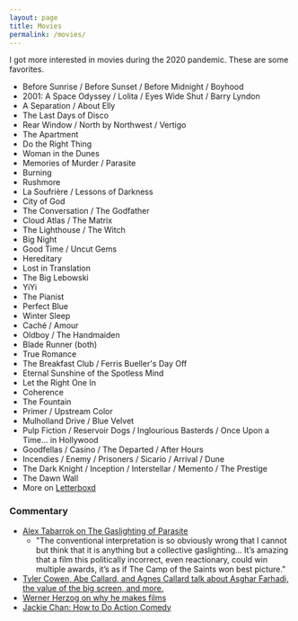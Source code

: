 ```yaml
---
layout: page
title: Movies
permalink: /movies/
---
```


I got more interested in movies during the 2020 pandemic. These are some favorites.

* Before Sunrise / Before Sunset / Before Midnight / Boyhood
* 2001: A Space Odyssey / Lolita / Eyes Wide Shut / Barry Lyndon
* A Separation / About Elly
* The Last Days of Disco
* Rear Window / North by Northwest / Vertigo
* The Apartment
* Do the Right Thing
* Woman in the Dunes
* Memories of Murder / Parasite
* Burning
* Rushmore
* La Soufrière / Lessons of Darkness
* City of God
* The Conversation / The Godfather
* Cloud Atlas / The Matrix
* The Lighthouse / The Witch
* Big Night
* Good Time / Uncut Gems
* Hereditary
* Lost in Translation
* The Big Lebowski
* YiYi
* The Pianist
* Perfect Blue
* Winter Sleep
* Caché / Amour
* Oldboy / The Handmaiden
* Blade Runner (both)
* True Romance
* The Breakfast Club / Ferris Bueller's Day Off
* Eternal Sunshine of the Spotless Mind
* Let the Right One In
* Coherence
* The Fountain
* Primer / Upstream Color
* Mulholland Drive / Blue Velvet
* Pulp Fiction / Reservoir Dogs / Inglourious Basterds / Once Upon a Time... in Hollywood
* Goodfellas / Casino / The Departed / After Hours
* Incendies / Enemy / Prisoners / Sicario / Arrival / Dune
* The Dark Knight / Inception / Interstellar / Memento / The Prestige
* The Dawn Wall
* More on [Letterboxd](https://letterboxd.com/danschlz/films/diary/)

### Commentary
* [Alex Tabarrok on The Gaslighting of Parasite](https://marginalrevolution.com/marginalrevolution/2020/06/the-gaslighting-of-parasite.html)
  * "The conventional interpretation is so obviously wrong that I cannot but think that it is anything but a collective gaslighting... It’s amazing that a film this politically incorrect, even reactionary, could win multiple awards, it’s as if The Camp of the Saints won best picture."
* [Tyler Cowen, Abe Callard, and Agnes Callard talk about Asghar Farhadi, the value of the big screen, and more.](https://www.listennotes.com/podcasts/subject-to-change/tyler-cowen-rates-a-separation-2JTelKYhznx/)
* [Werner Herzog on why he makes films](https://youtu.be/PxfYDUVnHg4)
* [Jackie Chan: How to Do Action Comedy](https://www.youtube.com/watch?v=Z1PCtIaM_GQ)
